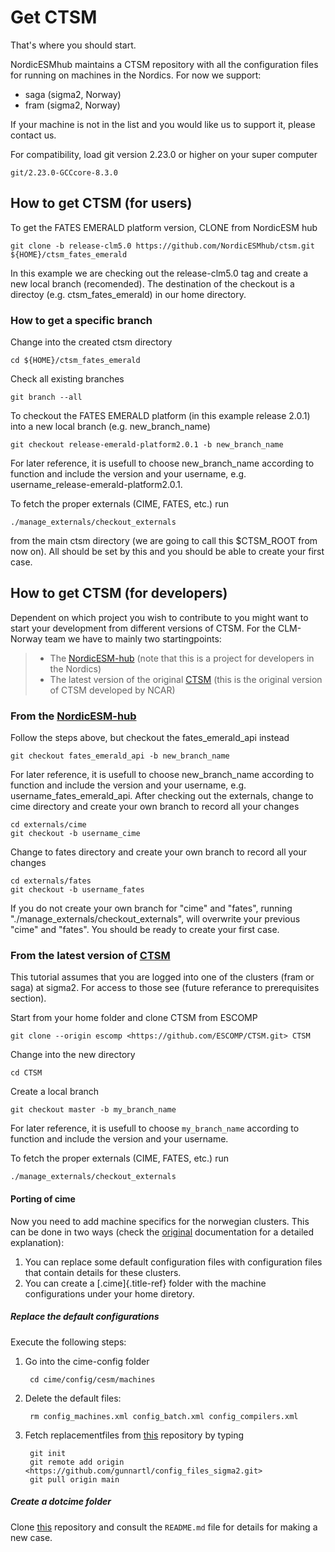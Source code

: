 # Get CTSM


That\'s where you should start.

NordicESMhub maintains a CTSM repository with all the configuration
files for running on machines in the Nordics. For now we support:

-   saga (sigma2, Norway)
-   fram (sigma2, Norway)

If your machine is not in the list and you would like us to support it,
please contact us.

For compatibility, load git version 2.23.0 or higher on your super
computer

    git/2.23.0-GCCcore-8.3.0

## How to get CTSM (for users)


To get the FATES EMERALD platform version, CLONE from NordicESM hub

    git clone -b release-clm5.0 https://github.com/NordicESMhub/ctsm.git ${HOME}/ctsm_fates_emerald

In this example we are checking out the release-clm5.0 tag and create a
new local branch (recomended). The destination of the checkout is a
directoy (e.g. ctsm\_fates\_emerald) in our home directory.

### How to get a specific branch

Change into the created ctsm directory

    cd ${HOME}/ctsm_fates_emerald

Check all existing branches

    git branch --all

To checkout the FATES EMERALD platform (in this example release 2.0.1)
into a new local branch (e.g. new\_branch\_name)

    git checkout release-emerald-platform2.0.1 -b new_branch_name

For later reference, it is usefull to choose new\_branch\_name according
to function and include the version and your username, e.g.
username\_release-emerald-platform2.0.1.

To fetch the proper externals (CIME, FATES, etc.) run

    ./manage_externals/checkout_externals

from the main ctsm directory (we are going to call this \$CTSM\_ROOT
from now on). All should be set by this and you should be able to create
your first case.


## How to get CTSM (for developers)


Dependent on which project you wish to contribute to you might want to
start your development from different versions of CTSM. For the
CLM-Norway team we have to mainly two startingpoints:

> -   The [NordicESM-hub](https://github.com/NordicESMhub/ctsm) (note
>     that this is a project for developers in the Nordics)
> -   The latest version of the original
>     [CTSM](https://github.com/ESCOMP/CTSM) (this is the original
>     version of CTSM developed by NCAR)

### From the [NordicESM-hub](https://github.com/NordicESMhub/ctsm)

Follow the steps above, but checkout the fates\_emerald\_api instead

    git checkout fates_emerald_api -b new_branch_name

For later reference, it is usefull to choose new\_branch\_name according
to function and include the version and your username, e.g.
username\_fates\_emerald\_api. After checking out the externals, change
to cime directory and create your own branch to record all your changes

    cd externals/cime
    git checkout -b username_cime

Change to fates directory and create your own branch to record all your
changes

    cd externals/fates
    git checkout -b username_fates

If you do not create your own branch for \"cime\" and \"fates\", running
\"./manage\_externals/checkout\_externals\", will overwrite your
previous \"cime\" and \"fates\". You should be ready to create your
first case.

### From the latest version of [CTSM](https://github.com/ESCOMP/CTSM)

This tutorial assumes that you are logged into one of the clusters (fram
or saga) at sigma2. For access to those see (future referance to
prerequisites section).

Start from your home folder and clone CTSM from ESCOMP 

    git clone --origin escomp <https://github.com/ESCOMP/CTSM.git> CTSM

Change into the new directory

    cd CTSM

Create a local branch 

    git checkout master -b my_branch_name

For later reference, it is usefull to choose `my_branch_name` according
to function and include the version and your username.

To fetch the proper externals (CIME, FATES, etc.) run

    ./manage_externals/checkout_externals

#### Porting of cime

Now you need to add machine specifics for the norwegian clusters. This
can be done in two ways (check the
[original](https://esmci.github.io/cime/versions/master/html/users_guide/porting-cime.html#steps-for-porting)
documentation for a detailed explanation):

1. You can replace some default configuration files with configuration files that contain details for these clusters.
2. You can create a [.cime]{.title-ref} folder with the machine configurations under your home diretory.


##### Replace the default configurations
Execute the following steps: 
1. Go into the cime-config folder

        cd cime/config/cesm/machines 
    
2. Delete the default files: 

        rm config_machines.xml config_batch.xml config_compilers.xml

3. Fetch replacementfiles from [this](https://github.com/gunnartl/config_files_sigma2.git) repository by typing

        git init 
        git remote add origin <https://github.com/gunnartl/config_files_sigma2.git> 
        git pull origin main

##### Create a dotcime folder
Clone [this](https://github.com/MetOs-UiO/dotcime) repository and
consult the `README.md` file for details for making a new
case.
